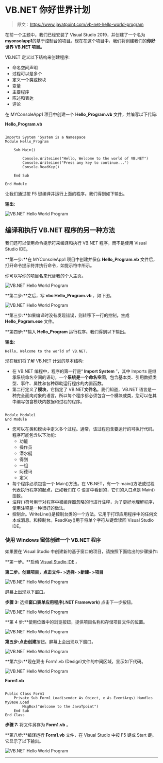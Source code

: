 # VB.NET 你好世界计划

> 原文：<https://www.javatpoint.com/vb-net-hello-world-program>

在前一个主题中，我们已经安装了 Visual Studio 2019，并创建了一个名为**myonsolapp1**的基于控制台的项目。现在在这个项目中，我们将创建我们的**你好世界 VB.NET 项目。**

VB.NET 定义以下结构来创建程序:

*   命名空间声明
*   过程可以是多个
*   定义一个类或模块
*   变量
*   主要程序
*   陈述和表达
*   评论

在 MYConsoleApp1 项目中创建一个 **Hello_Program.vb** 文件，并编写以下代码:

**Hello_Program.vb**

```

Imports System 'System is a Namespace
Module Hello_Program

    Sub Main()

        Console.WriteLine("Hello, Welcome to the world of VB.NET")
        Console.WriteLine("Press any key to continue...")
        Console.ReadKey()

    End Sub

End Module

```

让我们通过按 F5 键编译并运行上面的程序，我们得到如下输出。

**输出:**

![VB.NET Hello World Program](img/667e4cbe4965decb9c4b5bff30334260.png)

## 编译和执行 VB.NET 程序的另一种方法

我们还可以使用命令提示符来编译和执行 VB.NET 程序，而不是使用 Visual Studio IDE。

**第一步:**在 MYConsoleApp1 项目中创建并保存 **Hello_Program.vb** 文件后，打开命令提示符并执行命令，如提示符中所示。

你可以写你的项目名来代替我的个人主页。

![VB.NET Hello World Program](img/eed705d3bbaac02b4795f7bc88862722.png)

**第二步:**之后，写 **vbc Hello_Program.vb** ，如下图。

![VB.NET Hello World Program](img/9bf8f72b74fdfcaa11aa706742b60d49.png)

**第三步:**如果编译时没有发现错误，则转移下一行的控制，生成 **Hello_Pogram.exe** 文件。

**第四步:**输入 **Hello_Program** 运行程序。我们得到以下输出。

**输出:**

```
Hello, Welcome to the world of VB.NET. 

```

现在我们将了解 VB.NET 计划的基本结构:

*   在 VB.NET 编程中，程序的第一行是“ **Import System** ”，其中 Imports 是继承系统命名空间的语句。一个**系统是一个命名空间**，包含基本类、引用数据类型、事件、属性和各种帮助运行程序的内置函数。
*   第二行定义了**模块**，它指定了 VB.NET**文件名**。我们知道，VB.NET 语言是一种完全面向对象的语言，所以每个程序都必须包含一个模块或类，您可以在其中编写包含模块内数据和过程的程序。

```

Module Module1
End Module

```

*   您可以在类和模块中定义多个过程。通常，该过程包含要运行的可执行代码。程序可能包含以下功能:
    *   功能
    *   操作员
    *   潜水艇
    *   得到
    *   一组
    *   阿德玛
    *   定义
*   每个程序必须包含一个 Main()方法。在 VB.NET，有一个 main()方法或过程代表执行程序的起点，正如我们在 C 语言中看到的，它们的入口点是 Main()函数。
*   注释(')符号用于对程序中被编译器忽略的行进行注释，为了更好地理解程序，使用注释是一种很好的做法。
*   控制台。WriteLine()是控制台类的一个方法。它用于打印应用程序中的任何文本或消息。和控制台。ReadKey()用于将单个字符从键盘读回 Visual Studio IDE。

### 使用 Windows 窗体创建一个 VB.NET 程序

如果要在 Visual Studio 中创建新的基于窗口的项目，请按照下面给出的步骤操作:

**第一步。**启动 [Visual Studio IDE](https://www.javatpoint.com/vb-net-download-and-install-visual-studio) 。

**第二步。**创建项目，点击**文件- >选择- >新建- >项目**

![VB.NET Hello World Program](img/fb729f460a3430afcdc8b5a73d518cfc.png)

屏幕上出现以下[窗口](https://www.javatpoint.com/windows)。

**步骤 3:** 选择**窗口表单应用程序(.NET Framework)** 点击下一步按钮。

![VB.NET Hello World Program](img/88f73e5968a5c1eb4b4b82a1291f4383.png)

**第 4 步:**使用位置中的浏览按钮，提供项目名称和存储项目文件的位置。

![VB.NET Hello World Program](img/a42615957dbc4c0b58ae70955cbb8637.png)

**第五步:**点击**创建**按钮。屏幕上会出现以下窗口。

![VB.NET Hello World Program](img/561d4e6b7a02f31ddff6a4fedb5ff48a.png)

**第六步:**现在双击 Form1.vb (Design)文件的中间区域，显示如下代码。

![VB.NET Hello World Program](img/6acb1b096547b1343fc2efa1cfef3043.png)

**Form1.vb**

```

Public Class Form1
    Private Sub Form1_Load(sender As Object, e As EventArgs) Handles MyBase.Load
        MsgBox("Welcome to the JavaTpoint")
    End Sub
End Class

```

**步骤 7:** 将文件另存为 **Form1.vb** 。

**第八步:**编译运行 **Form1.vb** 文件，在 Visual Studio 中按 F5 键或 Start 键。它显示了以下输出。

![VB.NET Hello World Program](img/b5bb7283f07c073d249a1627e8ac21c9.png)

* * *